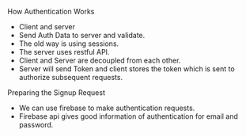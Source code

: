 How Authentication Works
  - Client and server
  - Send Auth Data to server and validate.
  - The old way is using sessions.
  - The server uses restful API.
  - Client and Server are decoupled from each other.
  - Server will send Token and client stores the token which is sent to authorize subsequent requests.

Preparing the Signup Request
  - We can use firebase to make authentication requests.
  - Firebase api gives good information of authentication for email and password.
